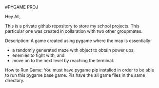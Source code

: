 #PYGAME PROJ

Hey All,

This is a private github repository to store my school projects. This particular one was created in collaration with two other groupmates.

Description:
A game created using pygame where the map is essentially:
  - a randomly generated maze with object to obtain power ups,
  - enemies to fight with, and
  - move on to the next level by reaching the terminal.

How to Run Game:
You must have pygame pip installed in order to be able to run this pygame base game. Pls have the all game files in the same directory.

